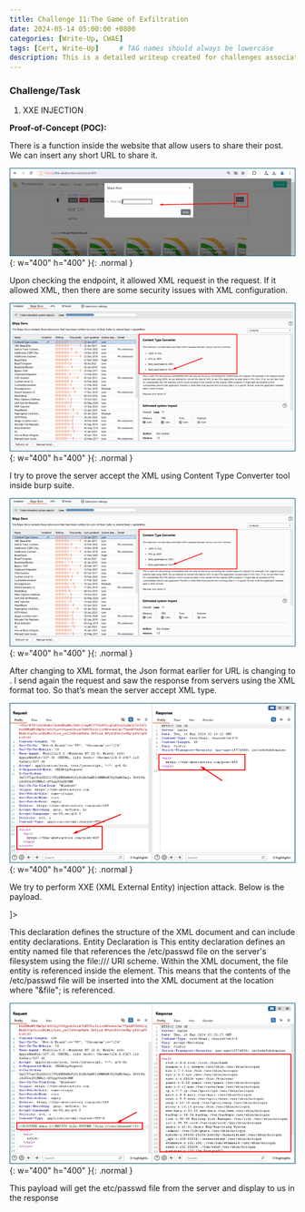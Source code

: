 ```yaml
---
title: Challenge 11:The Game of Exfiltration
date: 2024-05-14 05:00:00 +0800
categories: [Write-Up, CWAE]
tags: [Cert, Write-Up]     # TAG names should always be lowercase
description: This is a detailed writeup created for challenges associated with the Certified Web AppSecurity Expert (CWAE) certification. 
---
```


### Challenge/Task

1. XXE INJECTION

**Proof-of-Concept (POC):**

There is a function inside the website that allow users to share their post. We can insert any short URL to share it. 

![POC-otb](/img/cwae/goe1.png){: w="400" h="400" }{: .normal }

Upon checking the endpoint, it allowed XML request in the request. If it allowed XML, then there are some security issues with XML configuration. 

![POC-otb](/img/cwae/goe2.png){: w="400" h="400" }{: .normal }

I try to prove the server accept the XML using Content Type Converter tool inside burp suite. 

![POC-otb](/img/cwae/goe3.png){: w="400" h="400" }{: .normal }

After changing to XML format, the Json format earlier for URL is changing to <url></url>. I send again the request and saw the response from servers using the XML format too. So that’s mean the server accept XML type.

![POC-otb](/img/cwae/goe4.png){: w="400" h="400" }{: .normal }

We try to perform XXE (XML External Entity) injection attack. Below is  the payload. 

<!DOCTYPE data [<!ENTITY file SYSTEM "file:///etc/passwd">]>
This declaration defines the structure of the XML document and can include entity declarations.
Entity Declaration is <!ENTITY file SYSTEM "file:///etc/passwd">
This entity declaration defines an entity named file that references the /etc/passwd file on the server's filesystem using the file:/// URI scheme.
Within the XML document, the file entity is referenced inside the <url> element. This means that the contents of the /etc/passwd file will be inserted into the XML document at the location where "&file"; is referenced.


![POC-otb](/img/cwae/goe5.png){: w="400" h="400" }{: .normal }

This payload will get the etc/passwd file from the server and display to us in the response